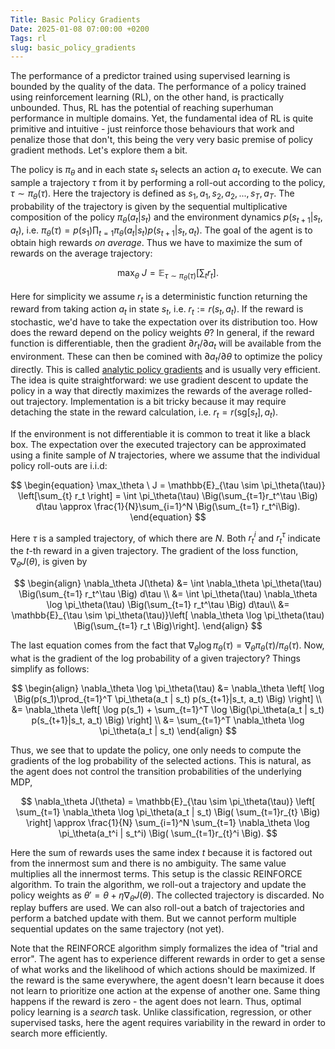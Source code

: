 ```yaml
---
Title: Basic Policy Gradients
Date: 2025-01-08 07:00:00 +0200
Tags: rl
slug: basic_policy_gradients
---
```


The performance of a predictor trained using supervised learning is bounded by the quality of the data. The performance of a policy trained using reinforcement learning (RL), on the other hand, is practically unbounded. Thus, RL has the potential of reaching superhuman performance in multiple domains. Yet, the fundamental idea of RL is quite primitive and intuitive - just reinforce those behaviours that work and penalize those that don't, this being the very very basic premise of policy gradient methods. Let's explore them a bit.

The policy is $\pi_\theta$ and in each state $s_t$ selects an action $a_t$ to execute. We can sample a trajectory $\tau$ from it by performing a roll-out according to the policy, $\tau \sim \pi_\theta(\tau)$. Here the trajectory is defined as $s_1, a_1, s_2, a_2, ..., s_T, a_T$. The probability of the trajectory is given by the sequential multiplicative composition of the policy $\pi_\theta(a_t | s_t)$ and the environment dynamics $p(s_{t+1} | s_t, a_t)$, i.e. $\pi_\theta(\tau) = p(s_1) \prod_{t=1} \pi_\theta(a_t | s_t) p(s_{t+1} | s_t, a_t)$. The goal of the agent is to obtain high rewards *on average*. Thus we have to maximize the sum of rewards on the average trajectory:

$$
\max_\theta \ J = \mathbb{E}_{\tau \sim \pi_\theta(\tau)} \left[\sum_{t} r_t \right].
$$

Here for simplicity we assume $r_t$ is a deterministic function returning the reward from taking action $a_t$ in state $s_t$, i.e. $r_t := r(s_t, a_t)$. If the reward is stochastic, we'd have to take the expectation over its distribution too. How does the reward depend on the policy weights $\theta$? In general, if the reward function is differentiable, then the gradient $\partial r_t / \partial a_t$ will be available from the environment. These can then be comined with $\partial a_t / \partial \theta$ to optimize the policy directly. This is called [analytic policy gradients](https://aceofgreens.github.io/analytic_policy_gradients.html) and is usually very efficient. The idea is quite straightforward: we use gradient descent to update the policy in a way that directly maximizes the rewards of the average rolled-out trajectory. Implementation is a bit tricky because it may require detaching the state in the reward calculation, i.e. $r_t = r(\text{sg}[s_t], a_t)$.

If the environment is not differentiable it is common to treat it like a black box. The expectation over the executed trajectory can be approximated using a finite sample of $N$ trajectories, where we assume that the individual policy roll-outs are i.i.d:

$$
\begin{equation}
\max_\theta \ J = \mathbb{E}_{\tau \sim \pi_\theta(\tau)} \left[\sum_{t} r_t \right] = \int \pi_\theta(\tau) \Big(\sum_{t=1}r_t^\tau \Big) d\tau \approx \frac{1}{N}\sum_{i=1}^N \Big(\sum_{t=1} r_t^i\Big).
\end{equation}
$$

Here $\tau$ is a sampled trajectory, of which there are $N$. Both $r_t^i$ and $r_t^\tau$ indicate the $t$-th reward in a given trajectory. The gradient of the loss function, $\nabla_\theta J(\theta)$, is given by

$$
\begin{align}
\nabla_\theta J(\theta) &= \int \nabla_\theta \pi_\theta(\tau) \Big(\sum_{t=1} r_t^\tau \Big) d\tau \\
&= \int \pi_\theta(\tau) \nabla_\theta \log \pi_\theta(\tau) \Big(\sum_{t=1} r_t^\tau \Big) d\tau\\
&= \mathbb{E}_{\tau \sim \pi_\theta(\tau)}\left[ \nabla_\theta \log \pi_\theta(\tau) \Big(\sum_{t=1} r_t \Big)\right].
\end{align}
$$

The last equation comes from the fact that $\nabla_\theta \log \pi_\theta(\tau) = \nabla_\theta \pi_\theta(\tau) / \pi_\theta(\tau)$. Now, what is the gradient of the log probability of a given trajectory? Things simplify as follows:

$$
\begin{align}
\nabla_\theta \log \pi_\theta(\tau) &= \nabla_\theta \left[ \log \Big(p(s_1)\prod_{t=1}^T \pi_\theta(a_t | s_t) p(s_{t+1}|s_t, a_t) \Big) \right] \\
&= \nabla_\theta \left[ \log p(s_1) + \sum_{t=1}^T \log \Big(\pi_\theta(a_t | s_t) p(s_{t+1}|s_t, a_t) \Big) \right] \\
&= \sum_{t=1}^T \nabla_\theta \log \pi_\theta(a_t | s_t)
\end{align}
$$

Thus, we see that to update the policy, one only needs to compute the gradients of the log probability of the selected actions. This is natural, as the agent does not control the transition probabilities of the underlying MDP,

$$
\nabla_\theta J(\theta) = \mathbb{E}_{\tau \sim \pi_\theta(\tau)} \left[ \sum_{t=1} \nabla_\theta \log \pi_\theta(a_t | s_t) \Big( \sum_{t=1}r_{t} \Big) \right] \approx  \frac{1}{N} \sum_{i=1}^N \sum_{t=1} \nabla_\theta \log \pi_\theta(a_t^i | s_t^i) \Big( \sum_{t=1}r_{t}^i \Big).
$$

Here the sum of rewards uses the same index $t$ because it is factored out from the innermost sum and there is no ambiguity. The same value multiplies all the innermost terms. This setup is the classic REINFORCE algorithm. To train the algorithm, we roll-out a trajectory and update the policy weights as $\theta' = \theta + \eta \nabla_\theta J(\theta)$. The collected trajectory is discarded. No replay buffers are used. We can also roll-out a batch of trajectories and perform a batched update with them. But we cannot perform multiple sequential updates on the same trajectory (not yet).

Note that the REINFORCE algorithm simply formalizes the idea of "trial and error". The agent has to experience different rewards in order to get a sense of what works and the likelihood of which actions should be maximized. If the reward is the same everywhere, the agent doesn't learn because it does not learn to prioritize one action at the expense of another one. Same thing happens if the reward is zero - the agent does not learn. Thus, optimal policy learning is a *search* task. Unlike classification, regression, or other supervised tasks, here the agent requires variability in the reward in order to search more efficiently.
